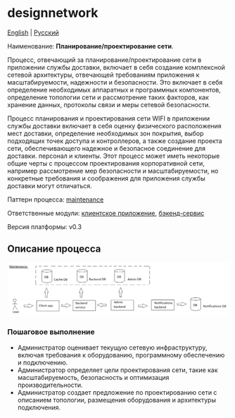 # designnetwork

[English](designnetwork.md) | [Русский](designnetwork.ru.md)

Наименование: **Планирование/проектирование сети**.

Процесс, отвечающий за планирование/проектирование сети в приложении службы доставки, включает в себя создание комплексной сетевой архитектуры, отвечающей требованиям приложения к масштабируемости, надежности и безопасности. Это включает в себя определение необходимых аппаратных и программных компонентов, определение топологии сети и рассмотрение таких факторов, как хранение данных, протоколы связи и меры сетевой безопасности.

Процесс планирования и проектирования сети WIFI в приложении службы доставки включает в себя оценку физического расположения мест доставки, определение необходимых зон покрытия, выбор подходящих точек доступа и контроллеров, а также создание проекта сети, обеспечивающего надежное и безопасное соединение для доставки. персонал и клиенты. Этот процесс может иметь некоторые общие черты с процессом проектирования корпоративной сети, например рассмотрение мер безопасности и масштабируемости, но конкретные требования и соображения для приложения службы доставки могут отличаться.

Паттерн процесса: [maintenance](../../processpatterns/maintenance.ru.md)

Ответственные модули: [клиентское приложение](../../frontend/adminclient.ru.md), [бэкенд-сервис](../../backend/adminbackend.ru.md)

Версия платформы: v0.3

## Описание процесса

![maintenance_overall](../../img/processpatterns/maintenance_overall.png)

### Пошаговое выполнение

- Администратор оценивает текущую сетевую инфраструктуру, включая требования к оборудованию, программному обеспечению и подключению.
- Администратор определяет цели проектирования сети, такие как масштабируемость, безопасность и оптимизация производительности.
- Администратор создает предложение по проектированию сети с описанием топологии, размещения оборудования и архитектуры подключения.
